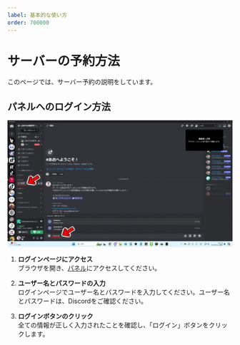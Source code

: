 ```yaml
---
label: 基本的な使い方
order: 700000
---
```


# サーバーの予約方法
このページでは、サーバー予約の説明をしています。

## パネルへのログイン方法
![](/image/5.png)

1. **ログインページにアクセス**  
   ブラウザを開き、[パネル](https://panel.libertasmc.xyz/)にアクセスしてください。

2. **ユーザー名とパスワードの入力**  
   ログインページでユーザー名とパスワードを入力してください。ユーザー名とパスワードは、Discordをご確認ください。

3. **ログインボタンのクリック**  
   全ての情報が正しく入力されたことを確認し、「ログイン」ボタンをクリックします。
